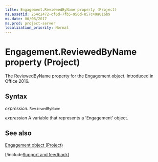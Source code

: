 ```yaml
---
title: Engagement.ReviewedByName property (Project)
ms.assetid: 264c2472-cf6d-7fb5-956d-857c40a016b9
ms.date: 06/08/2017
ms.prod: project-server
localization_priority: Normal
---
```



# Engagement.ReviewedByName property (Project)

The ReviewedByName property for the Engagement object. Introduced in Office 2016.


## Syntax

_expression_. `ReviewedByName`

_expression_ A variable that represents a 'Engagement' object.


## See also


[Engagement object (Project)](Project.engagement.md)

[!include[Support and feedback](~/includes/feedback-boilerplate.md)]